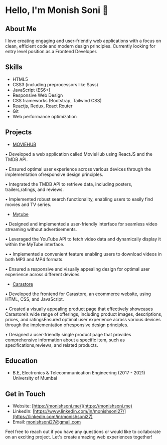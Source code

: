 # Hello, I'm Monish Soni 👋

## About Me
I love creating engaging and user-friendly web applications with a focus on clean, efficient code and modern design principles. Currently looking for entry level position as a Frontend Developer.

## Skills

- HTML5
- CSS3 (including preprocessors like Sass)
- JavaScript (ES6+)
- Responsive Web Design
- CSS frameworks (Bootstrap, Tailwind CSS)
- Reactjs, Redux, React Router
- Git
- Web performance optimization
  

## Projects


- [MOVIEHUB](https://moviehub27.netlify.app/)
  
• Developed a web application called MovieHub using ReactJS and the TMDB
API.

• Ensured optimal user experience across various devices through the
implementation ofresponsive design principles.

• Integrated the TMDB API to retrieve data, including posters, trailers,ratings,
and reviews.

• Implemented robust search functionality, enabling users to easily find movies
and TV series.


- [Mytube](https://mytube27.netlify.app/)
  
• Designed and implemented a user-friendly interface for seamless video
streaming without advertisements.

• Leveraged the YouTube API to fetch video data and dynamically display it within
the MyTube interface.

• • Implemented a convenient feature enabling users to download videos in both
MP3 and MP4 formats.

• Ensured a responsive and visually appealing design for optimal user experience
across different devices.


- [Carastore](https://carastore.netlify.app/)
  
• Developed the frontend for Carastore, an ecommerce website, using HTML,
CSS, and JavaScript.

• Created a visually appealing product page that effectively showcases
Carastore’s wide range of offerings, including product images, descriptions,
prices, and ratingsEnsured optimal user experience across various devices through the
implementation ofresponsive design principles.

• Designed a user-friendly single product page that provides comprehensive
information about a specific item, such as specifications,reviews, and related
products.


## Education

- B.E, Electronics & Telecommunication Engineering (2017 - 2021)
   University of Mumbai


## Get in Touch

- Website: [https://monishsoni.me/](https://monishsoni.me)
- LinkedIn: [https://www.linkedin.com/in/monishsoni27/](https://linkedin.com/in/monishsoni27)
- Email: monishsoni27@gmail.com

Feel free to reach out if you have any questions or would like to collaborate on an exciting project. Let's create amazing web experiences together!
